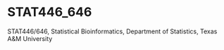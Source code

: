 # STAT446_646
STAT446/646, Statistical Bioinformatics, Department of Statistics, Texas A&amp;M University
